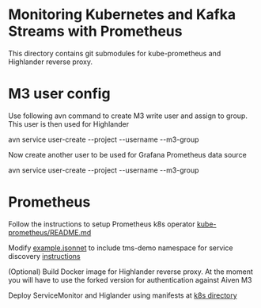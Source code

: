 # Monitoring Kubernetes and Kafka Streams with Prometheus

This directory contains git submodules for kube-prometheus and Highlander reverse proxy.

# M3 user config

Use following avn command to create M3 write user and assign to group. This user is then used for Highlander

avn service user-create --project <aiven-project> --username <write user> --m3-group <group> <m3 service>

Now create another user to be used for Grafana Prometheus data source

avn service user-create --project <aiven-project> --username <read user> --m3-group <group> <m3 service>

# Prometheus

Follow the instructions to setup Prometheus k8s operator
[kube-prometheus/README.md](kube-prometheus/README.md)

Modify [example.jsonnet](kube-prometheus/example.jsonnet) to include tms-demo namespace for service discovery
 [instructions](kube-prometheus/README.md#adding-additional-namespaces-to-monitor)

(Optional) Build Docker image for Highlander reverse proxy. At the moment you will have to use the forked version for authentication against Aiven M3

Deploy ServiceMonitor and Higlander using manifests at [k8s directory](k8s/)

